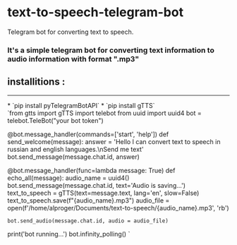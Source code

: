 # text-to-speech-telegram-bot
Telegram bot for converting text to speech. 

<h3>It's a simple telegram bot for converting text information to audio information with format ".mp3"</h3>

<h2>installitions :</h2>
<hr>
* `pip install pyTelegramBotAPI`
* `pip install gTTS`
<br>
`from gtts import gTTS 
import telebot
from uuid import uuid4
bot = telebot.TeleBot("your bot token")

@bot.message_handler(commands=['start', 'help'])
def send_welcome(message):
	answer = 'Hello I can convert text to speech in russian and english languages.\nSend me text'
	bot.send_message(message.chat.id, answer)
	
@bot.message_handler(func=lambda message: True)
def echo_all(message):
    audio_name = uuid4()
    bot.send_message(message.chat.id, text='Audio is saving...')
    text_to_speech = gTTS(text=message.text, lang='en', slow=False)
    text_to_speech.save(f"{audio_name}.mp3")
    audio_file = open(f'/home/alproger/Documents/text-to-speech/{audio_name}.mp3', 'rb')	
	
    bot.send_audio(message.chat.id, audio = audio_file)


print('bot running...')
bot.infinity_polling()
`


